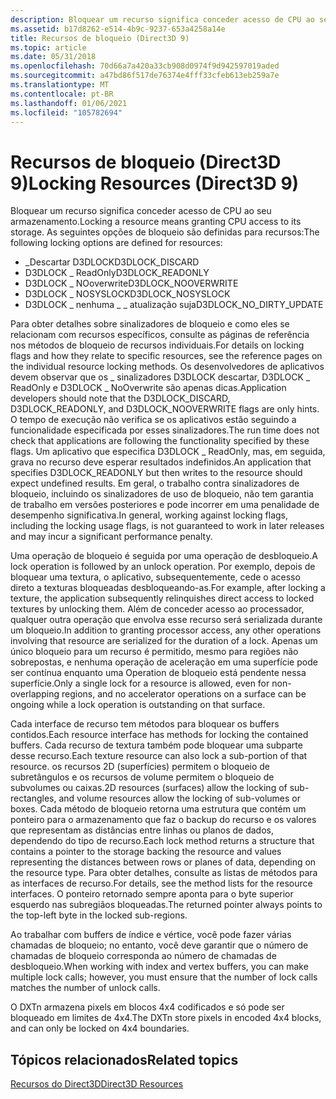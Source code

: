 ```yaml
---
description: Bloquear um recurso significa conceder acesso de CPU ao seu armazenamento.
ms.assetid: b17d8262-e514-4b9c-9237-653a4258a14e
title: Recursos de bloqueio (Direct3D 9)
ms.topic: article
ms.date: 05/31/2018
ms.openlocfilehash: 70d66a7a420a33cb908d0974f9d942597019aded
ms.sourcegitcommit: a47bd86f517de76374e4fff33cfeb613eb259a7e
ms.translationtype: MT
ms.contentlocale: pt-BR
ms.lasthandoff: 01/06/2021
ms.locfileid: "105782694"
---
```

# <a name="locking-resources-direct3d-9"></a><span data-ttu-id="c8524-103">Recursos de bloqueio (Direct3D 9)</span><span class="sxs-lookup"><span data-stu-id="c8524-103">Locking Resources (Direct3D 9)</span></span>

<span data-ttu-id="c8524-104">Bloquear um recurso significa conceder acesso de CPU ao seu armazenamento.</span><span class="sxs-lookup"><span data-stu-id="c8524-104">Locking a resource means granting CPU access to its storage.</span></span> <span data-ttu-id="c8524-105">As seguintes opções de bloqueio são definidas para recursos:</span><span class="sxs-lookup"><span data-stu-id="c8524-105">The following locking options are defined for resources:</span></span>

-   <span data-ttu-id="c8524-106">\_Descartar D3DLOCK</span><span class="sxs-lookup"><span data-stu-id="c8524-106">D3DLOCK\_DISCARD</span></span>
-   <span data-ttu-id="c8524-107">D3DLOCK \_ ReadOnly</span><span class="sxs-lookup"><span data-stu-id="c8524-107">D3DLOCK\_READONLY</span></span>
-   <span data-ttu-id="c8524-108">D3DLOCK \_ NOoverwrite</span><span class="sxs-lookup"><span data-stu-id="c8524-108">D3DLOCK\_NOOVERWRITE</span></span>
-   <span data-ttu-id="c8524-109">D3DLOCK \_ NOSYSLOCK</span><span class="sxs-lookup"><span data-stu-id="c8524-109">D3DLOCK\_NOSYSLOCK</span></span>
-   <span data-ttu-id="c8524-110">D3DLOCK \_ nenhuma \_ \_ atualização suja</span><span class="sxs-lookup"><span data-stu-id="c8524-110">D3DLOCK\_NO\_DIRTY\_UPDATE</span></span>

<span data-ttu-id="c8524-111">Para obter detalhes sobre sinalizadores de bloqueio e como eles se relacionam com recursos específicos, consulte as páginas de referência nos métodos de bloqueio de recursos individuais.</span><span class="sxs-lookup"><span data-stu-id="c8524-111">For details on locking flags and how they relate to specific resources, see the reference pages on the individual resource locking methods.</span></span> <span data-ttu-id="c8524-112">Os desenvolvedores de aplicativos devem observar que os \_ sinalizadores D3DLOCK descartar, D3DLOCK \_ ReadOnly e D3DLOCK \_ NoOverwrite são apenas dicas.</span><span class="sxs-lookup"><span data-stu-id="c8524-112">Application developers should note that the D3DLOCK\_DISCARD, D3DLOCK\_READONLY, and D3DLOCK\_NOOVERWRITE flags are only hints.</span></span> <span data-ttu-id="c8524-113">O tempo de execução não verifica se os aplicativos estão seguindo a funcionalidade especificada por esses sinalizadores.</span><span class="sxs-lookup"><span data-stu-id="c8524-113">The run time does not check that applications are following the functionality specified by these flags.</span></span> <span data-ttu-id="c8524-114">Um aplicativo que especifica D3DLOCK \_ ReadOnly, mas, em seguida, grava no recurso deve esperar resultados indefinidos.</span><span class="sxs-lookup"><span data-stu-id="c8524-114">An application that specifies D3DLOCK\_READONLY but then writes to the resource should expect undefined results.</span></span> <span data-ttu-id="c8524-115">Em geral, o trabalho contra sinalizadores de bloqueio, incluindo os sinalizadores de uso de bloqueio, não tem garantia de trabalho em versões posteriores e pode incorrer em uma penalidade de desempenho significativa.</span><span class="sxs-lookup"><span data-stu-id="c8524-115">In general, working against locking flags, including the locking usage flags, is not guaranteed to work in later releases and may incur a significant performance penalty.</span></span>

<span data-ttu-id="c8524-116">Uma operação de bloqueio é seguida por uma operação de desbloqueio.</span><span class="sxs-lookup"><span data-stu-id="c8524-116">A lock operation is followed by an unlock operation.</span></span> <span data-ttu-id="c8524-117">Por exemplo, depois de bloquear uma textura, o aplicativo, subsequentemente, cede o acesso direto a texturas bloqueadas desbloqueando-as.</span><span class="sxs-lookup"><span data-stu-id="c8524-117">For example, after locking a texture, the application subsequently relinquishes direct access to locked textures by unlocking them.</span></span> <span data-ttu-id="c8524-118">Além de conceder acesso ao processador, qualquer outra operação que envolva esse recurso será serializada durante um bloqueio.</span><span class="sxs-lookup"><span data-stu-id="c8524-118">In addition to granting processor access, any other operations involving that resource are serialized for the duration of a lock.</span></span> <span data-ttu-id="c8524-119">Apenas um único bloqueio para um recurso é permitido, mesmo para regiões não sobrepostas, e nenhuma operação de aceleração em uma superfície pode ser contínua enquanto uma Operation de bloqueio está pendente nessa superfície.</span><span class="sxs-lookup"><span data-stu-id="c8524-119">Only a single lock for a resource is allowed, even for non-overlapping regions, and no accelerator operations on a surface can be ongoing while a lock operation is outstanding on that surface.</span></span>

<span data-ttu-id="c8524-120">Cada interface de recurso tem métodos para bloquear os buffers contidos.</span><span class="sxs-lookup"><span data-stu-id="c8524-120">Each resource interface has methods for locking the contained buffers.</span></span> <span data-ttu-id="c8524-121">Cada recurso de textura também pode bloquear uma subparte desse recurso.</span><span class="sxs-lookup"><span data-stu-id="c8524-121">Each texture resource can also lock a sub-portion of that resource.</span></span> <span data-ttu-id="c8524-122">os recursos 2D (superfícies) permitem o bloqueio de subretângulos e os recursos de volume permitem o bloqueio de subvolumes ou caixas.</span><span class="sxs-lookup"><span data-stu-id="c8524-122">2D resources (surfaces) allow the locking of sub-rectangles, and volume resources allow the locking of sub-volumes or boxes.</span></span> <span data-ttu-id="c8524-123">Cada método de bloqueio retorna uma estrutura que contém um ponteiro para o armazenamento que faz o backup do recurso e os valores que representam as distâncias entre linhas ou planos de dados, dependendo do tipo de recurso.</span><span class="sxs-lookup"><span data-stu-id="c8524-123">Each lock method returns a structure that contains a pointer to the storage backing the resource and values representing the distances between rows or planes of data, depending on the resource type.</span></span> <span data-ttu-id="c8524-124">Para obter detalhes, consulte as listas de métodos para as interfaces de recurso.</span><span class="sxs-lookup"><span data-stu-id="c8524-124">For details, see the method lists for the resource interfaces.</span></span> <span data-ttu-id="c8524-125">O ponteiro retornado sempre aponta para o byte superior esquerdo nas subregiãos bloqueadas.</span><span class="sxs-lookup"><span data-stu-id="c8524-125">The returned pointer always points to the top-left byte in the locked sub-regions.</span></span>

<span data-ttu-id="c8524-126">Ao trabalhar com buffers de índice e vértice, você pode fazer várias chamadas de bloqueio; no entanto, você deve garantir que o número de chamadas de bloqueio corresponda ao número de chamadas de desbloqueio.</span><span class="sxs-lookup"><span data-stu-id="c8524-126">When working with index and vertex buffers, you can make multiple lock calls; however, you must ensure that the number of lock calls matches the number of unlock calls.</span></span>

<span data-ttu-id="c8524-127">O DXTn armazena pixels em blocos 4x4 codificados e só pode ser bloqueado em limites de 4x4.</span><span class="sxs-lookup"><span data-stu-id="c8524-127">The DXTn store pixels in encoded 4x4 blocks, and can only be locked on 4x4 boundaries.</span></span>

## <a name="related-topics"></a><span data-ttu-id="c8524-128">Tópicos relacionados</span><span class="sxs-lookup"><span data-stu-id="c8524-128">Related topics</span></span>

<dl> <dt>

[<span data-ttu-id="c8524-129">Recursos do Direct3D</span><span class="sxs-lookup"><span data-stu-id="c8524-129">Direct3D Resources</span></span>](direct3d-resources.md)
</dt> </dl>

 

 



